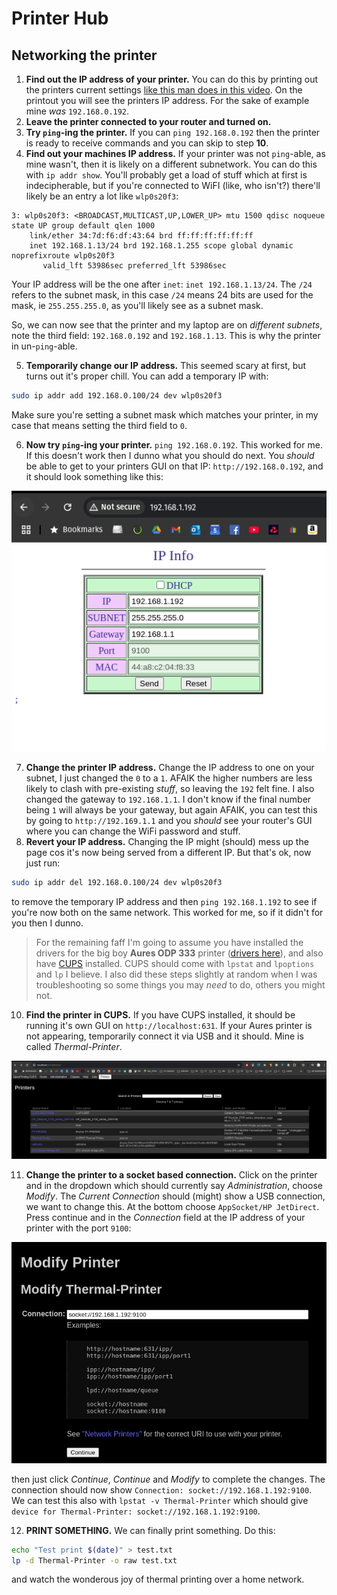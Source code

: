 # Printer Hub

## Networking the printer

1. **Find out the IP address of your printer.** You can do this by printing out the printers current settings [like this man does in this video](https://www.youtube.com/watch?v=dIrkViLUknA&ab_channel=JasonWicks). On the printout you will see the printers IP address. For the sake of example mine _was_ `192.168.0.192`.
2. **Leave the printer connected to your router and turned on.**
3. **Try `ping`-ing the printer.** If you can `ping 192.168.0.192` then the printer is ready to receive commands and you can skip to step **10**.
4. **Find out your machines IP address.** If your printer was not `ping`-able, as mine wasn't, then it is likely on a different subnetwork. You can do this with `ip addr show`. You'll probably get a load of stuff which at first is indecipherable, but if you're connected to WiFI (like, who isn't?) there'll likely be an entry a lot like `wlp0s20f3`:

```
3: wlp0s20f3: <BROADCAST,MULTICAST,UP,LOWER_UP> mtu 1500 qdisc noqueue state UP group default qlen 1000
    link/ether 34:7d:f6:df:43:64 brd ff:ff:ff:ff:ff:ff
    inet 192.168.1.13/24 brd 192.168.1.255 scope global dynamic noprefixroute wlp0s20f3
       valid_lft 53986sec preferred_lft 53986sec
```

Your IP address will be the one after `inet`: `inet 192.168.1.13/24`. The `/24` refers to the subnet mask, in this case `/24` means 24 bits are used for the mask, ie `255.255.255.0`, as you'll likely see as a subnet mask.

So, we can now see that the printer and my laptop are on _different subnets_, note the third field: `192.168.0.192` and `192.168.1.13`. This is why the printer in un-`ping`-able.

5. **Temporarily change our IP address.** This seemed scary at first, but turns out it's proper chill. You can add a temporary IP with:

```bash
sudo ip addr add 192.168.0.100/24 dev wlp0s20f3
```

Make sure you're setting a subnet mask which matches your printer, in my case that means setting the third field to `0`.

6. **Now try `ping`-ing your printer.** `ping 192.168.0.192`. This worked for me. If this doesn't work then I dunno what you should do next. You _should_ be able to get to your printers GUI on that IP: `http://192.168.0.192`, and it should look something like this:

![Printer GUI](./images/printer-gui.png)

7. **Change the printer IP address.** Change the IP address to one on your subnet, I just changed the `0` to a `1`. AFAIK the higher numbers are less likely to clash with pre-existing _stuff_, so leaving the `192` felt fine. I also changed the gateway to `192.168.1.1`. I don't know if the final number being `1` will always be your gateway, but again AFAIK, you can test this by going to `http://192.169.1.1` and you _should_ see your router's GUI where you can change the WiFi password and stuff.
8. **Revert your IP address.** Changing the IP might (should) mess up the page cos it's now being served from a different IP. But that's ok, now just run:

```bash
sudo ip addr del 192.168.0.100/24 dev wlp0s20f3
```

to remove the temporary IP address and then `ping 192.168.1.192` to see if you're now both on the same network. This worked for me, so if it didn't for you then I dunno.

> For the remaining faff I'm going to assume you have installed the drivers for the big boy **Aures ODP 333** printer ([drivers here](https://aures-support.com/en/receipt-printers/aures-printers/)), and also have [CUPS](https://www.cups.org/) installed. CUPS should come with `lpstat` and `lpoptions` and `lp` I believe. I also did these steps slightly at random when I was troubleshooting so some things you may _need_ to do, others you might not.

10. **Find the printer in CUPS.** If you have CUPS installed, it should be running it's own GUI on `http://localhost:631`. If your Aures printer is not appearing, temporarily connect it via USB and it should. Mine is called _Thermal-Printer_.

![CUPS GUI](./images/cups-printers.png)

11. **Change the printer to a socket based connection.** Click on the printer and in the dropdown which should currently say _Administration_, choose _Modify_. The _Current Connection_ should (might) show a USB connection, we want to change this. At the bottom choose `AppSocket/HP JetDirect`. Press continue and in the _Connection_ field at the IP address of your printer with the port `9100`:

![Modify Printer](./images/modify-printer.png)

then just click _Continue_, _Continue_ and _Modify_ to complete the changes. The connection should now show `Connection: socket://192.168.1.192:9100`. We can test this also with `lpstat -v Thermal-Printer` which should give `device for Thermal-Printer: socket://192.168.1.192:9100`.

12. **PRINT SOMETHING.** We can finally print something. Do this:

```bash
echo "Test print $(date)" > test.txt
lp -d Thermal-Printer -o raw test.txt
```

and watch the wonderous joy of thermal printing over a home network.
